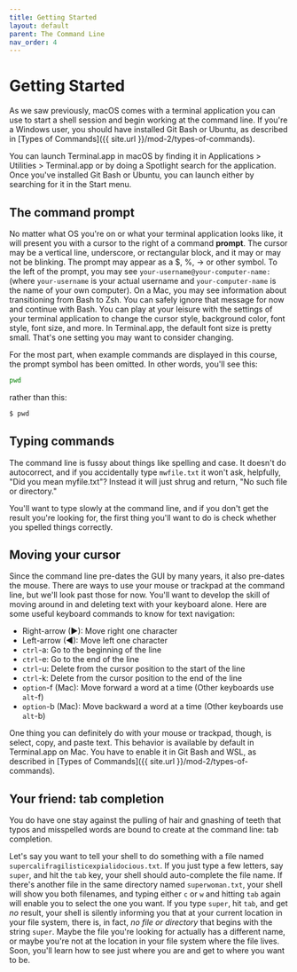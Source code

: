 ```yaml
---
title: Getting Started
layout: default
parent: The Command Line
nav_order: 4
---
```

# Getting Started

As we saw previously, macOS comes with a terminal application you can use to start a shell session and begin working at the command line. If you're a Windows user, you should have installed Git Bash or Ubuntu, as described in [Types of Commands]({{ site.url }}/mod-2/types-of-commands).

You can launch Terminal.app in macOS by finding it in Applications > Utilities > Terminal.app or by doing a Spotlight search for the application. Once you've installed Git Bash or Ubuntu, you can launch either by searching for it in the Start menu.

## The command prompt

No matter what OS you're on or what your terminal application looks like, it will present you with a cursor to the right of a command **prompt**. The cursor may be a vertical line, underscore, or rectangular block, and it may or may not be blinking. The prompt may appear as a $, %, &#x2192; or other symbol. To the left of the prompt, you may see `your-username@your-computer-name:` (where `your-username` is your actual username and `your-computer-name` is the name of your own computer). On a Mac, you may see information about transitioning from Bash to Zsh. You can safely ignore that message for now and continue with Bash. You can play at your leisure with the settings of your terminal application to change the cursor style, background color, font style, font size, and more. In Terminal.app, the default font size is pretty small. That's one setting you may want to consider changing.

For the most part, when example commands are displayed in this course, the prompt symbol has been omitted. In other words, you'll see this:
```zsh
pwd
```
rather than this:
```zsh
$ pwd
```
## Typing commands

The command line is fussy about things like spelling and case. It doesn't do autocorrect, and if you accidentally type `mwfile.txt` it won't ask, helpfully, "Did you mean myfile.txt"? Instead it will just shrug and return, "No such file or directory."

You'll want to type slowly at the command line, and if you don't get the result you're looking for, the first thing you'll want to do is check whether you spelled things correctly.

## Moving your cursor

Since the command line pre-dates the GUI by many years, it also pre-dates the mouse. There are ways to use your mouse or trackpad at the command line, but we'll look past those for now. You'll want to develop the skill of moving around in and deleting text with your keyboard alone. Here are some useful keyboard commands to know for text navigation:

- Right-arrow (&#x25b6;): Move right one character
- Left-arrow (&#x25c0;): Move left one character
- `ctrl`-a: Go to the beginning of the line
- `ctrl`-e: Go to the end of the line
- `ctrl`-u: Delete from the cursor position to the start of the line
- `ctrl`-k: Delete from the cursor position to the end of the line
- `option`-f (Mac): Move forward a word at a time (Other keyboards use `alt`-f)
- `option`-b (Mac): Move backward a word at a time (Other keyboards use `alt`-b)

One thing you can definitely do with your mouse or trackpad, though, is select, copy, and paste text. This behavior is available by default in Terminal.app on Mac. You have to enable it in Git Bash and WSL, as described in [Types of Commands]({{ site.url }}/mod-2/types-of-commands).


## Your friend: tab completion

You do have one stay against the pulling of hair and gnashing of teeth that typos and misspelled words are bound to create at the command line: tab completion.

Let's say you want to tell your shell to do something with a file named `supercalifragilisticexpialidocious.txt`. If you just type a few letters, say `super`, and hit the `tab` key, your shell should auto-complete the file name. If there's another file in the same directory named `superwoman.txt`, your shell will show you both filenames, and typing either `c` or `w` and hitting `tab` again will enable you to select the one you want. If you type `super`, hit `tab`, and get *no* result, your shell is silently informing you that at your current location in your file system, there is, in fact, *no file or directory* that begins with the string `super`. Maybe the file you're looking for actually has a different name, or maybe you're not at the location in your file system where the file lives. Soon, you'll learn how to see just where you are and get to where you want to be.